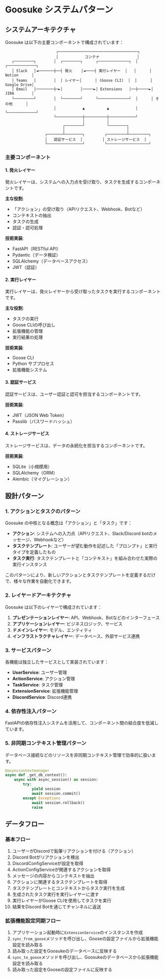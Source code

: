 # Goosuke システムパターン

## システムアーキテクチャ

Goosuke は以下の主要コンポーネントで構成されています：

```
                       ┌────────────────────────────────────┐
                       │            コンテナ                 │
   ┌─────────┐        │  ┌────────┐      ┌──────────────┐  │       ┌─────────────┐
   │ Slack   │◄───────┼──┤ 発火    │◄────┤ 実行レイヤー  │   │      │ Notion      │
   │ Teams   │        │  │ レイヤー│      │ (Goose CLI)  │  │      │ Google Drive│
   │ Email   │────────┼─►│        │─────►│ Extensions   │──┼─────►│ JIRA        │
   └─────────┘        │  └────────┘      └──────────────┘  │      │ その他      │
                      │            ▲          ▲            │      └─────────────┘
                      └────────────┼──────────┼────────────┘
                                   │          │
                          ┌────────┘          └────────┐
                          │                            │
                  ┌───────┴────────┐         ┌─────────┴─────────┐
                  │   認証サービス  │         │ ストレージサービス  │
                  └────────────────┘         └───────────────────┘
```

### 主要コンポーネント

#### 1. 発火レイヤー
発火レイヤーは、システムへの入力点を受け取り、タスクを生成するコンポーネントです。

**主な役割**:
- 「アクション」の受け取り（APIリクエスト、Webhook、Botなど）
- コンテキストの抽出
- タスクの生成
- 認証・認可処理

**技術実装**:
- FastAPI（RESTful API）
- Pydantic（データ検証）
- SQLAlchemy（データベースアクセス）
- JWT（認証）

#### 2. 実行レイヤー
実行レイヤーは、発火レイヤーから受け取ったタスクを実行するコンポーネントです。

**主な役割**:
- タスクの実行
- Goose CLIの呼び出し
- 拡張機能の管理
- 実行結果の処理

**技術実装**:
- Goose CLI
- Python サブプロセス
- 拡張機能システム

#### 3. 認証サービス
認証サービスは、ユーザー認証と認可を担当するコンポーネントです。

**技術実装**:
- JWT（JSON Web Token）
- Passlib（パスワードハッシュ）

#### 4. ストレージサービス
ストレージサービスは、データの永続化を担当するコンポーネントです。

**技術実装**:
- SQLite（小規模用）
- SQLAlchemy（ORM）
- Alembic（マイグレーション）

## 設計パターン

### 1. アクションとタスクのパターン

Goosuke の中核となる概念は「アクション」と「タスク」です：

- **アクション**: システムへの入力点（APIリクエスト、Slack/Discord botのメッセージ、Webhookなど）
- **タスクテンプレート**: ユーザーが望む動作を記述した「プロンプト」と実行タイプを定義したもの
- **タスク実行**: タスクテンプレートと「コンテキスト」を組み合わせた実際の実行インスタンス

このパターンにより、新しいアクションとタスクテンプレートを定義するだけで、様々な作業を自動化できます。

### 2. レイヤードアーキテクチャ

Goosuke は以下のレイヤーで構成されています：

1. **プレゼンテーションレイヤー**: API、Webhook、Botなどのインターフェース
2. **アプリケーションレイヤー**: ビジネスロジック、サービス
3. **ドメインレイヤー**: モデル、エンティティ
4. **インフラストラクチャレイヤー**: データベース、外部サービス連携

### 3. サービスパターン

各機能は独立したサービスとして実装されています：

- **UserService**: ユーザー管理
- **ActionService**: アクション管理
- **TaskService**: タスク管理
- **ExtensionService**: 拡張機能管理
- **DiscordService**: Discord連携

### 4. 依存性注入パターン

FastAPIの依存性注入システムを活用して、コンポーネント間の結合度を低減しています。

### 5. 非同期コンテキスト管理パターン

データベース接続などのリソースを非同期コンテキスト管理で効率的に扱います。

```python
@asynccontextmanager
async def _get_db_context():
    async with async_session() as session:
        try:
            yield session
            await session.commit()
        except Exception:
            await session.rollback()
            raise
```

## データフロー

### 基本フロー

1. ユーザーがDiscordで鉛筆リアクションを付ける（アクション）
2. Discord Botがリアクションを検出
3. DiscordConfigServiceが設定を取得
4. ActionConfigServiceが関連するアクションを取得
5. メッセージの内容からコンテキストを抽出
6. アクションに関連するタスクテンプレートを取得
7. タスクテンプレートとコンテキストからタスク実行を生成
8. 生成されたタスク実行を実行レイヤーに渡す
9. 実行レイヤーがGoose CLIを使用してタスクを実行
10. 結果をDiscord Botを通じてチャンネルに返送

### 拡張機能設定同期フロー

1. アプリケーション起動時に`ExtensionService`のインスタンスを作成
2. `sync_from_goose`メソッドを呼び出し、Gooseの設定ファイルから拡張機能設定を読み取る
3. 読み取った設定をGoosukeのデータベースに反映する
4. `sync_to_goose`メソッドを呼び出し、Goosukeのデータベースから拡張機能設定を読み取る
5. 読み取った設定をGooseの設定ファイルに反映する